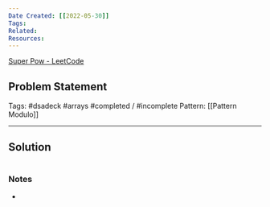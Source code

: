 ```yaml
---
Date Created: [[2022-05-30]]
Tags: 
Related: 
Resources: 
---
```


[Super Pow - LeetCode](https://leetcode.com/problems/super-pow/)

## Problem Statement


Tags:  #dsadeck  #arrays #completed / #incomplete 
Pattern: [[Pattern Modulo]]

---

## Solution
``` java

```

### Notes
- 

